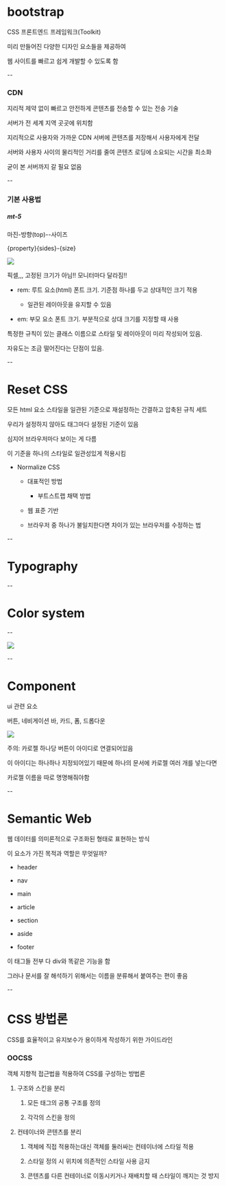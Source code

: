 # bootstrap

CSS 프론트엔드 프레임워크(Toolkit)

미리 만들어진 다양한 디자인 요소들을 제공하여

웹 사이트를 빠르고 쉽게 개발할 수 있도록 함

--

### CDN

지리적 제약 없이 빠르고 안전하게 콘텐츠를 전송할 수 있는 전송 기술

서버가 전 세계 지역 곳곳에 위치함

지리적으로 사용자와 가까운 CDN 서버에 콘텐츠를 저장해서 사용자에게 전달

서버와 사용자 사이의 물리적인 거리를 줄여 콘텐츠 로딩에 소요되는 시간을 최소화

굳이 본 서버까지 갈 필요 없음

--

### 기본 사용법

##### mt-5

마진-방향(top)--사이즈

{property}{sides}-{size}

![](C:\Users\SSAFY\AppData\Roaming\marktext\images\2025-02-26-09-26-45-image.png)

픽셀,,, 고정된 크기가 아님!! 모니터마다 달라짐!!

- rem: 루트 요소(html) 폰트 크기. 기준점 하나를 두고 상대적인 크기 적용
  
  - 일관된 레이아웃을 유지할 수 있음

- em: 부모 요소 폰트 크기. 부분적으로 상대 크기를 지정할 때 사용

특정한 규칙이 있는 클래스 이름으로 스타일 및 레이아웃이 미리 작성되어 있음.

자유도는 조금 떨어진다는 단점이 있음.

--

# Reset CSS

모든 html 요소 스타일을 일관된 기준으로 재설정하는 간결하고 압축된 규칙 세트

우리가 설정하지 않아도 태그마다 설정된 기준이 있음

심지어 브라우저마다 보이는 게 다름

이 기준을 하나의 스타일로 일관성있게 적용시킴

- Normalize CSS
  
  - 대표적인 방법
    
    - 부트스트랩 채택 방법
  
  - 웹 표준 기반
  
  - 브라우저 중 하나가 불일치한다면 차이가 있는 브라우저를 수정하는 법

--

# Typography

--

# Color system

--

![](C:\Users\SSAFY\AppData\Roaming\marktext\images\2025-02-26-10-17-47-image.png)

--

# Component

ui 관련 요소

버튼, 네비게이션 바, 카드, 폼, 드롭다운

![](C:\Users\SSAFY\AppData\Roaming\marktext\images\2025-02-26-10-39-54-image.png)

주의: 카로젤 하나당 버튼이 아이디로 연결되어있음

이 아이디는 하나하나 지정되어있기 때문에 하나의 문서에 카로젤 여러 개를 넣는다면

카로젤 이름을 따로 명명해줘야함

--

# Semantic Web

웹 데이터를 의미론적으로 구조화된 형태로 표현하는 방식

이 요소가 가진 목적과 역할은 무엇일까?

- header

- nav

- main

- article

- section

- aside

- footer

이 태그들 전부 다 div와 똑같은 기능을 함

그러나 문서를 잘 해석하기 위해서는 이름을 분류해서 붙여주는 편이 좋음

--

# CSS 방법론

CSS를 효율적이고 유지보수가 용이하게 작성하기 위한 가이드라인

### OOCSS

객체 지향적 접근법을 적용하여 CSS를 구성하는 방법론

1. 구조와 스킨을 분리
   
   1. 모든 태그의 공통 구조를 정의
   
   2. 각각의 스킨을 정의

2. 컨테이너와 콘텐츠를 분리
   
   1. 객체에 직접 적용하는대신 객체를 둘러싸는 컨테이너에 스타일 적용
   
   2. 스타일 정의 시 위치에 의존적인 스타일 사용 금지
   
   3. 콘텐츠를 다른 컨테이너로 이동시키거나 재배치할 때 스타일이 깨지는 것 방지
